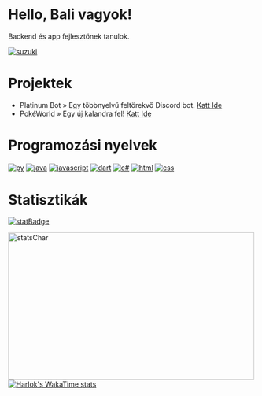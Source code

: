 # Hello, Bali vagyok!

Backend és app fejlesztőnek tanulok.

<a href="#" target="_blank"><img align="center" src="https://img.shields.io/badge/Suzuki Valenti-grey?style=for-the-badge&logo=suzuki" alt="suzuki"/></a>

# Projektek
- Platinum Bot » Egy többnyelvű feltörekvő Discord bot. [Katt Ide](https://platinumbot.hu)
- PokéWorld » Egy új kalandra fel! [Katt Ide](https://pokeworldhu.netlify.app)

# Programozási nyelvek
<a href="#" target="_blank"><img align="center" src="https://img.shields.io/badge/Python-grey?style=for-the-badge&logo=python" alt="py"/></a>
<a href="#" target="_blank"><img align="center" src="https://img.shields.io/badge/Java-grey?style=for-the-badge&logo=java" alt="java"/></a>
<a href="#" target="_blank"><img align="center" src="https://img.shields.io/badge/JavaScript-grey?style=for-the-badge&logo=javascript" alt="javascript"/></a>
<a href="#" target="_blank"><img align="center" src="https://img.shields.io/badge/Dart-grey?style=for-the-badge&logo=dart" alt="dart"/></a>
<a href="#" target="_blank"><img align="center" src="https://img.shields.io/badge/C Sharp-grey?style=for-the-badge&logo=csharp" alt="c#"/></a>
<a href="#" target="_blank"><img align="center" src="https://img.shields.io/badge/HTML-grey?style=for-the-badge&logo=html5" alt="html"/></a>
<a href="#" target="_blank"><img align="center" src="https://img.shields.io/badge/CSS-grey?style=for-the-badge&logo=css3" alt="css"/></a>

# Statisztikák
<a href="#" target="_blank"><img align="center" src="https://wakatime.com/badge/user/072df440-838d-4c16-bc34-137a5d0c01a1.svg" alt="statBadge"/></a>

<a href="#" target="_blank"><img align="center" src="https://wakatime.com/share/@072df440-838d-4c16-bc34-137a5d0c01a1/6b848f92-b759-483c-80e3-796e103de9f1.png" alt="statsChar"  height="300" width="500"/></a>
[![Harlok's WakaTime stats](https://github-readme-stats.vercel.app/api/wakatime?username=1bali1)](https://github.com/anuraghazra/github-readme-stats)
